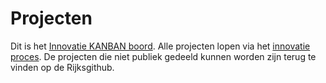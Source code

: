 # Projecten

Dit is het [Innovatie KANBAN boord](https://github.com/SSC-ICT-Innovatie/ssc-ict-innovatie.nl/projects/1).
Alle projecten lopen via het [innovatie proces](). De projecten die niet publiek gedeeld kunnen worden zijn terug te vinden op de Rijksgithub.
